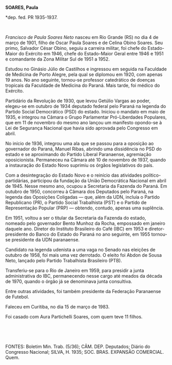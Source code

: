 **SOARES, Paula**

\*dep. fed. PR 1935-1937.

 

*Francisco de Paula Soares Neto* nasceu em Rio Grande (RS) no dia 4 de
março de 1901, filho de Oscar Paula Soares e de Celina Obino Soares. Seu
primo, Salvador César Obino, seguiu a carreira militar, foi chefe do
Estado-Maior do Exército em 1946, chefe do Estado-Maior Geral entre 1946
e 1951 e comandante da Zona Militar Sul de 1951 a 1952.

Estudou no Ginásio Júlio de Castilhos e ingressou em seguida na
Faculdade de Medicina de Porto Alegre, pela qual se diplomou em 1920,
com apenas 19 anos. No ano seguinte, tornou-se professor catedrático de
doenças tropicais da Faculdade de Medicina do Paraná. Mais tarde, foi
médico do Exército.

Partidário da Revolução de 1930, que levou Getúlio Vargas ao poder,
elegeu-se em outubro de 1934 deputado federal pelo Paraná na legenda do
Partido Social Democrático (PSD) do estado. Iniciou o mandato em maio de
1935, e integrou na Câmara o Grupo Parlamentar Pró-Liberdades Populares,
que em 11 de novembro do mesmo ano lançou um manifesto opondo-se à Lei
de Segurança Nacional que havia sido aprovada pelo Congresso em abril.

No início de 1936, integrou uma ala que se passou para a oposição ao
governador do Paraná, Manuel Ribas, abrindo uma dissidência no PSD do
estado e se aproximando do Partido Liberal Paranaense, agremiação
oposicionista. Permaneceu na Câmara até 10 de novembro de 1937, quando a
instauração do Estado Novo suprimiu os órgãos legislativos do país.

Com a desintegração do Estado Novo e o reinício das atividades
político-partidárias, participou da fundação da União Democrática
Nacional em abril de 1945. Nesse mesmo ano, ocupou a Secretaria da
Fazenda do Paraná. Em outubro de 1950, concorreu à Câmara dos Deputados
pelo Paraná, na legenda das Oposições Coligadas — que, além da UDN,
incluía o Partido Republicano (PR), o Partido Social Trabalhista (PST) e
o Partido de Representação Popular (PRP) — obtendo, contudo, apenas uma
suplência.

Em 1951, voltou a ser o titular da Secretaria da Fazenda do estado,
nomeado pelo governador Bento Munhoz da Rocha, empossado em janeiro
daquele ano. Diretor do Instituto Brasileiro do Café (IBC) em 1953 e
diretor-presidente do Banco do Estado do Paraná no ano seguinte, em 1955
tornou-se presidente da UDN paranaense.

Candidato na legenda udenista a uma vaga no Senado nas eleições de
outubro de 1958, foi mais uma vez derrotado. O eleito foi Abdon de Sousa
Neto, lançado pelo Partido Trabalhista Brasileiro (PTB).

Transferiu-se para o Rio de Janeiro em 1959, para presidir a junta
administrativa do IBC, permanecendo nesse cargo até meados da década de
1970, quando o órgão já se denominava junta consultiva.

Entre outras atividades, foi também presidente da Federação Paranaense
de Futebol.

Faleceu em Curitiba, no dia 15 de março de 1983.

Foi casado com Aura Partichelli Soares, com quem teve 11 filhos.

 

 

FONTES: Boletim Min. Trab. (5/36); CÂM. DEP. Deputados; Diário do
Congresso Nacional; SILVA, H. 1935; SOC. BRAS. EXPANSÃO COMERCIAL. Quem.

 
